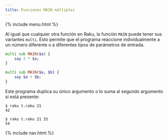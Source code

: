 ```yaml
---
title: Funciones MAIN múltiples
---
```


{% include menu.html %}

Al igual que cualquier otra función en Raku, la función `MAIN` puede tener sus variantes `multi`. Esto permite que el programa reaccione individualmente a un número diferente o a diferentes tipos de parámetros de entrada.

```raku
multi sub MAIN($a) {
    say 2 * $a;
}

multi sub MAIN($a, $b) {
    say $a + $b;
}
```

Este programa duplica su único argumento o lo suma al segundo argumento si está presente:

```console
$ raku t.raku 21
42

$ raku t.raku 21 33
54
```

{% include nav.html %}